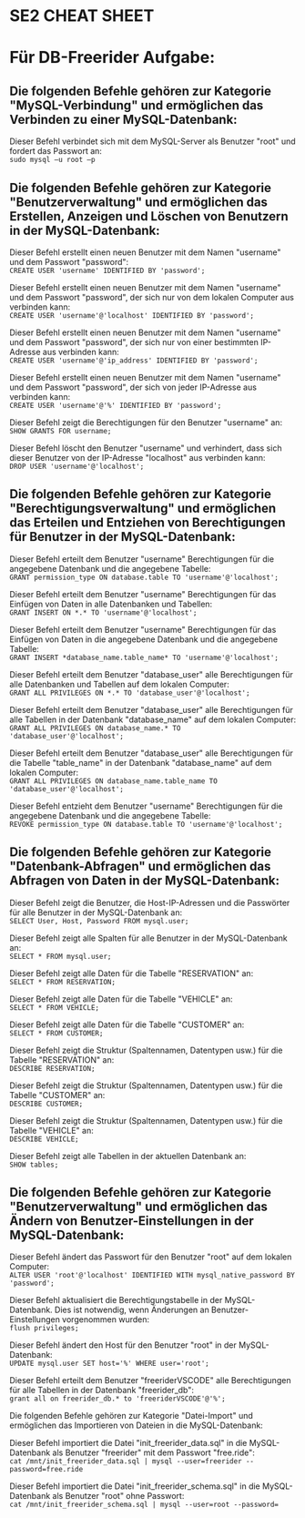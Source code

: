 # SE2 CHEAT SHEET

# Für DB-Freerider Aufgabe:
## Die folgenden Befehle gehören zur Kategorie "MySQL-Verbindung" und ermöglichen das Verbinden zu einer MySQL-Datenbank:</br>

Dieser Befehl verbindet sich mit dem MySQL-Server als Benutzer "root" und fordert das Passwort an:</br>
`sudo mysql –u root –p`


## Die folgenden Befehle gehören zur Kategorie "Benutzerverwaltung" und ermöglichen das Erstellen, Anzeigen und Löschen von Benutzern in der MySQL-Datenbank:</br>

Dieser Befehl erstellt einen neuen Benutzer mit dem Namen "username" und dem Passwort "password":</br>
`CREATE USER 'username' IDENTIFIED BY 'password';`
    
Dieser Befehl erstellt einen neuen Benutzer mit dem Namen "username" und dem Passwort "password", der sich nur von dem lokalen Computer aus verbinden kann:</br>
`CREATE USER 'username'@'localhost' IDENTIFIED BY 'password';`
    
Dieser Befehl erstellt einen neuen Benutzer mit dem Namen "username" und dem Passwort "password", der sich nur von einer bestimmten IP-Adresse aus verbinden kann:</br>
`CREATE USER 'username'@'ip_address' IDENTIFIED BY 'password';`
    
Dieser Befehl erstellt einen neuen Benutzer mit dem Namen "username" und dem Passwort "password", der sich von jeder IP-Adresse aus verbinden kann:</br>
`CREATE USER 'username'@'%' IDENTIFIED BY 'password';`
    
Dieser Befehl zeigt die Berechtigungen für den Benutzer "username" an:</br>
`SHOW GRANTS FOR username;`
    
Dieser Befehl löscht den Benutzer "username" und verhindert, dass sich dieser Benutzer von der IP-Adresse "localhost" aus verbinden kann:</br>
`DROP USER 'username'@'localhost';`

## Die folgenden Befehle gehören zur Kategorie "Berechtigungsverwaltung" und ermöglichen das Erteilen und Entziehen von Berechtigungen für Benutzer in der MySQL-Datenbank:

Dieser Befehl erteilt dem Benutzer "username" Berechtigungen für die angegebene Datenbank und die angegebene Tabelle:</br>
`GRANT permission_type ON database.table TO 'username'@'localhost';`
    
Dieser Befehl erteilt dem Benutzer "username" Berechtigungen für das Einfügen von Daten in alle Datenbanken und Tabellen:</br>
`GRANT INSERT ON *.* TO 'username'@'localhost';`
    
Dieser Befehl erteilt dem Benutzer "username" Berechtigungen für das Einfügen von Daten in die angegebene Datenbank und die angegebene Tabelle:</br>
`GRANT INSERT *database_name.table_name* TO 'username'@'localhost';`
    
Dieser Befehl erteilt dem Benutzer "database_user" alle Berechtigungen für alle Datenbanken und Tabellen auf dem lokalen Computer:</br>
`GRANT ALL PRIVILEGES ON *.* TO 'database_user'@'localhost';`
    
Dieser Befehl erteilt dem Benutzer "database_user" alle Berechtigungen für alle Tabellen in der Datenbank "database_name" auf dem lokalen Computer:</br>
`GRANT ALL PRIVILEGES ON database_name.* TO 'database_user'@'localhost';`
    
Dieser Befehl erteilt dem Benutzer "database_user" alle Berechtigungen für die Tabelle "table_name" in der Datenbank "database_name" auf dem lokalen Computer:</br>
`GRANT ALL PRIVILEGES ON database_name.table_name TO 'database_user'@'localhost';`
    
Dieser Befehl entzieht dem Benutzer "username" Berechtigungen für die angegebene Datenbank und die angegebene Tabelle:</br>
`REVOKE permission_type ON database.table TO 'username'@'localhost';`

## Die folgenden Befehle gehören zur Kategorie "Datenbank-Abfragen" und ermöglichen das Abfragen von Daten in der MySQL-Datenbank:</br>

Dieser Befehl zeigt die Benutzer, die Host-IP-Adressen und die Passwörter für alle Benutzer in der MySQL-Datenbank an:</br>
`SELECT User, Host, Password FROM mysql.user;`
    
Dieser Befehl zeigt alle Spalten für alle Benutzer in der MySQL-Datenbank an:</br>
`SELECT * FROM mysql.user;`
    
Dieser Befehl zeigt alle Daten für die Tabelle "RESERVATION" an:</br>
`SELECT * FROM RESERVATION;`
    
Dieser Befehl zeigt alle Daten für die Tabelle "VEHICLE" an:</br>
`SELECT * FROM VEHICLE;`
    
Dieser Befehl zeigt alle Daten für die Tabelle "CUSTOMER" an:</br>
`SELECT * FROM CUSTOMER;`
    
Dieser Befehl zeigt die Struktur (Spaltennamen, Datentypen usw.) für die Tabelle "RESERVATION" an:</br>
`DESCRIBE RESERVATION;`
    
Dieser Befehl zeigt die Struktur (Spaltennamen, Datentypen usw.) für die Tabelle "CUSTOMER" an:</br>
`DESCRIBE CUSTOMER;`
    
Dieser Befehl zeigt die Struktur (Spaltennamen, Datentypen usw.) für die Tabelle "VEHICLE" an:</br>
`DESCRIBE VEHICLE;`
    
Dieser Befehl zeigt alle Tabellen in der aktuellen Datenbank an:</br>
`SHOW tables;`

## Die folgenden Befehle gehören zur Kategorie "Benutzerverwaltung" und ermöglichen das Ändern von Benutzer-Einstellungen in der MySQL-Datenbank:</br>

Dieser Befehl ändert das Passwort für den Benutzer "root" auf dem lokalen Computer:</br>
`ALTER USER 'root'@'localhost' IDENTIFIED WITH mysql_native_password BY 'password';`
    
Dieser Befehl aktualisiert die Berechtigungstabelle in der MySQL-Datenbank. Dies ist notwendig, wenn Änderungen an Benutzer-Einstellungen vorgenommen wurden:</br>
`flush privileges;`
    
Dieser Befehl ändert den Host für den Benutzer "root" in der MySQL-Datenbank:</br>
`UPDATE mysql.user SET host='%' WHERE user='root';`
    
Dieser Befehl erteilt dem Benutzer "freeriderVSCODE" alle Berechtigungen für alle Tabellen in der Datenbank "freerider_db":</br>
`grant all on freerider_db.* to 'freeriderVSCODE'@'%';`
    
Die folgenden Befehle gehören zur Kategorie "Datei-Import" und ermöglichen das Importieren von Dateien in die MySQL-Datenbank:</br>

Dieser Befehl importiert die Datei "init_freerider_data.sql" in die MySQL-Datenbank als Benutzer "freerider" mit dem Passwort "free.ride":</br>
`cat /mnt/init_freerider_data.sql | mysql --user=freerider --password=free.ride`
    
Dieser Befehl importiert die Datei "init_freerider_schema.sql" in die MySQL-Datenbank als Benutzer "root" ohne Passwort:</br>
`cat /mnt/init_freerider_schema.sql | mysql --user=root --password=`
